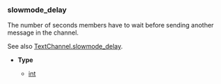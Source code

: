 ### slowmode_delay [](https://discordpy.readthedocs.io/en/v1.7.3/api.html#discord.AuditLogDiff.slowmode_delay)

The number of seconds members have to wait before sending another message in the channel.

See also [TextChannel.slowmode_delay](discord/Discord%20Models/TextChannel/slowmode_delay).

- **Type**

	- [int](https://docs.python.org/3/library/functions.html#int "(in Python v3.9)")

